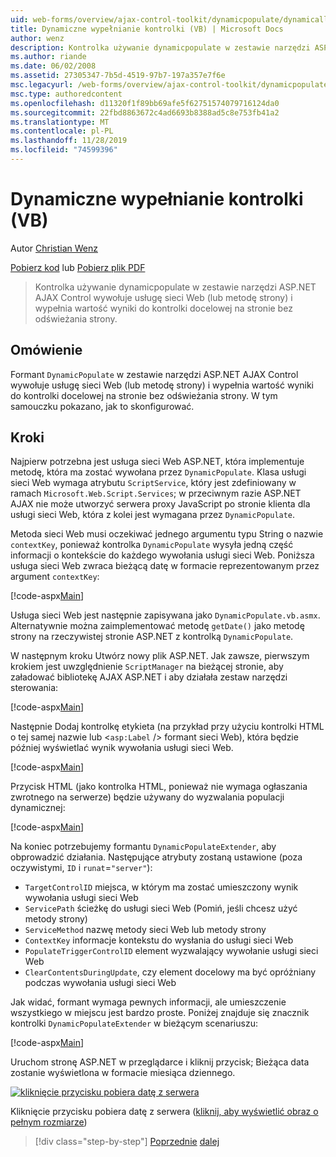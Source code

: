 ```yaml
---
uid: web-forms/overview/ajax-control-toolkit/dynamicpopulate/dynamically-populating-a-control-vb
title: Dynamiczne wypełnianie kontrolki (VB) | Microsoft Docs
author: wenz
description: Kontrolka używanie dynamicpopulate w zestawie narzędzi ASP.NET AJAX Control wywołuje usługę sieci Web (lub metodę strony) i wypełnia wartość wyniki do kontrolki docelowej na t...
ms.author: riande
ms.date: 06/02/2008
ms.assetid: 27305347-7b5d-4519-97b7-197a357e7f6e
msc.legacyurl: /web-forms/overview/ajax-control-toolkit/dynamicpopulate/dynamically-populating-a-control-vb
msc.type: authoredcontent
ms.openlocfilehash: d11320f1f89bb69afe5f62751574079716124da0
ms.sourcegitcommit: 22fbd8863672c4ad6693b8388ad5c8e753fb41a2
ms.translationtype: MT
ms.contentlocale: pl-PL
ms.lasthandoff: 11/28/2019
ms.locfileid: "74599396"
---
```

# <a name="dynamically-populating-a-control-vb"></a>Dynamiczne wypełnianie kontrolki (VB)

Autor [Christian Wenz](https://github.com/wenz)

[Pobierz kod](https://download.microsoft.com/download/d/8/f/d8f2f6f9-1b7c-46ad-9252-e1fc81bdea3e/dynamicpopulate0.vb.zip) lub [Pobierz plik PDF](https://download.microsoft.com/download/b/6/a/b6ae89ee-df69-4c87-9bfb-ad1eb2b23373/dynamicpopulate0VB.pdf)

> Kontrolka używanie dynamicpopulate w zestawie narzędzi ASP.NET AJAX Control wywołuje usługę sieci Web (lub metodę strony) i wypełnia wartość wyniki do kontrolki docelowej na stronie bez odświeżania strony.

## <a name="overview"></a>Omówienie

Formant `DynamicPopulate` w zestawie narzędzi ASP.NET AJAX Control wywołuje usługę sieci Web (lub metodę strony) i wypełnia wartość wyniki do kontrolki docelowej na stronie bez odświeżania strony. W tym samouczku pokazano, jak to skonfigurować.

## <a name="steps"></a>Kroki

Najpierw potrzebna jest usługa sieci Web ASP.NET, która implementuje metodę, która ma zostać wywołana przez `DynamicPopulate`. Klasa usługi sieci Web wymaga atrybutu `ScriptService`, który jest zdefiniowany w ramach `Microsoft.Web.Script.Services`; w przeciwnym razie ASP.NET AJAX nie może utworzyć serwera proxy JavaScript po stronie klienta dla usługi sieci Web, która z kolei jest wymagana przez `DynamicPopulate`.

Metoda sieci Web musi oczekiwać jednego argumentu typu String o nazwie `contextKey`, ponieważ kontrolka `DynamicPopulate` wysyła jedną część informacji o kontekście do każdego wywołania usługi sieci Web. Poniższa usługa sieci Web zwraca bieżącą datę w formacie reprezentowanym przez argument `contextKey`:

[!code-aspx[Main](dynamically-populating-a-control-vb/samples/sample1.aspx)]

Usługa sieci Web jest następnie zapisywana jako `DynamicPopulate.vb.asmx`. Alternatywnie można zaimplementować metodę `getDate()` jako metodę strony na rzeczywistej stronie ASP.NET z kontrolką `DynamicPopulate`.

W następnym kroku Utwórz nowy plik ASP.NET. Jak zawsze, pierwszym krokiem jest uwzględnienie `ScriptManager` na bieżącej stronie, aby załadować bibliotekę AJAX ASP.NET i aby działała zestaw narzędzi sterowania:

[!code-aspx[Main](dynamically-populating-a-control-vb/samples/sample2.aspx)]

Następnie Dodaj kontrolkę etykieta (na przykład przy użyciu kontrolki HTML o tej samej nazwie lub &lt;`asp:Label` /&gt; formant sieci Web), która będzie później wyświetlać wynik wywołania usługi sieci Web.

[!code-aspx[Main](dynamically-populating-a-control-vb/samples/sample3.aspx)]

Przycisk HTML (jako kontrolka HTML, ponieważ nie wymaga ogłaszania zwrotnego na serwerze) będzie używany do wyzwalania populacji dynamicznej:

[!code-aspx[Main](dynamically-populating-a-control-vb/samples/sample4.aspx)]

Na koniec potrzebujemy formantu `DynamicPopulateExtender`, aby obprowadzić działania. Następujące atrybuty zostaną ustawione (poza oczywistymi, `ID` i `runat`=`"server"`):

- `TargetControlID` miejsca, w którym ma zostać umieszczony wynik wywołania usługi sieci Web
- `ServicePath` ścieżkę do usługi sieci Web (Pomiń, jeśli chcesz użyć metody strony)
- `ServiceMethod` nazwę metody sieci Web lub metody strony
- `ContextKey` informacje kontekstu do wysłania do usługi sieci Web
- `PopulateTriggerControlID` element wyzwalający wywołanie usługi sieci Web
- `ClearContentsDuringUpdate`, czy element docelowy ma być opróżniany podczas wywołania usługi sieci Web

Jak widać, formant wymaga pewnych informacji, ale umieszczenie wszystkiego w miejscu jest bardzo proste. Poniżej znajduje się znacznik kontrolki `DynamicPopulateExtender` w bieżącym scenariuszu:

[!code-aspx[Main](dynamically-populating-a-control-vb/samples/sample5.aspx)]

Uruchom stronę ASP.NET w przeglądarce i kliknij przycisk; Bieżąca data zostanie wyświetlona w formacie miesiąca dziennego.

[![kliknięcie przycisku pobiera datę z serwera](dynamically-populating-a-control-vb/_static/image2.png)](dynamically-populating-a-control-vb/_static/image1.png)

Kliknięcie przycisku pobiera datę z serwera ([kliknij, aby wyświetlić obraz o pełnym rozmiarze](dynamically-populating-a-control-vb/_static/image3.png))

> [!div class="step-by-step"]
> [Poprzednie](using-dynamicpopulate-with-a-user-control-and-javascript-cs.md)
> [dalej](dynamically-populating-a-control-using-javascript-code-vb.md)
